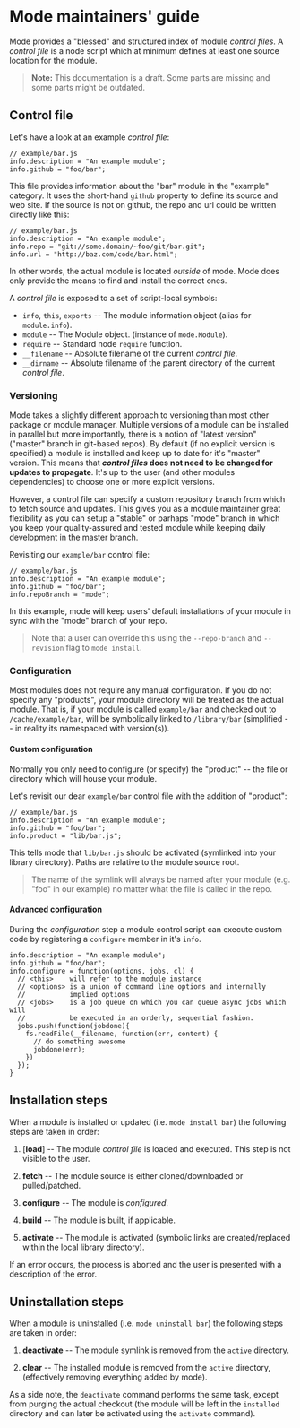 # Mode maintainers' guide

Mode provides a "blessed" and structured index of module *control files*. A *control file* is a node script which at minimum defines at least one source location for the module.

> **Note:** This documentation is a draft. Some parts are missing and some parts might be outdated.

## Control file

Let's have a look at an example *control file*:

    // example/bar.js
    info.description = "An example module";
    info.github = "foo/bar";

This file provides information about the "bar" module in the "example" category. It uses the short-hand `github` property to define its source and web site. If the source is not on github, the repo and url could be written directly like this:

    // example/bar.js
    info.description = "An example module";
    info.repo = "git://some.domain/~foo/git/bar.git";
    info.url = "http://baz.com/code/bar.html";

In other words, the actual module is located *outside* of mode. Mode does only provide the means to find and install the correct ones.

A *control file* is exposed to a set of script-local symbols:

- `info`, `this`, `exports` -- The module information object (alias for `module.info`).
- `module` -- The Module object. (instance of `mode.Module`).
- `require` -- Standard node `require` function.
- `__filename` -- Absolute filename of the current *control file*.
- `__dirname` -- Absolute filename of the parent directory of the current
  *control file*.


### Versioning

Mode takes a slightly different approach to versioning than most other package or module manager. Multiple versions of a module can be installed in parallel but more importantly, there is a notion of "latest version" ("master" branch in git-based repos). By default (if no explicit version is specified) a module is installed and keep up to date for it's "master" version. This means that ***control files* does not need to be changed for updates to propagate**. It's up to the user (and other modules dependencies) to choose one or more explicit versions.

However, a control file can specify a custom repository branch from which to fetch source and updates. This gives you as a module maintainer great flexibility as you can setup a "stable" or parhaps "mode" branch in which you keep your quality-assured and tested module while keeping daily development in the master branch.

Revisiting our `example/bar` control file:

    // example/bar.js
    info.description = "An example module";
    info.github = "foo/bar";
    info.repoBranch = "mode";

In this example, mode will keep users' default installations of your module in sync with the "mode" branch of your repo.

> Note that a user can override this using the `--repo-branch` and `--revision` 
  flag to `mode install`.


### Configuration

Most modules does not require any manual configuration. If you do not specify any "products", your module directory will be treated as the actual module. That is, if your module is called `example/bar` and checked out to `/cache/example/bar`, will be symbolically linked to `/library/bar` (simplified -- in reality its namespaced with version(s)).

#### Custom configuration

Normally you only need to configure (or specify) the "product" -- the file or directory which will house your module.

Let's revisit our dear `example/bar` control file with the addition of "product":

    // example/bar.js
    info.description = "An example module";
    info.github = "foo/bar";
    info.product = "lib/bar.js";

This tells mode that `lib/bar.js` should be activated (symlinked into your library directory). Paths are relative to the module source root.

> The name of the symlink will always be named after your module (e.g. "foo" in our example) no matter what the file is called in the repo.

#### Advanced configuration

During the *configuration* step a module control script can execute custom code by registering a `configure` member in it's `info`.

    info.description = "An example module";
    info.github = "foo/bar";
    info.configure = function(options, jobs, cl) {
      // <this>    will refer to the module instance
      // <options> is a union of command line options and internally 
      //           implied options
      // <jobs>    is a job queue on which you can queue async jobs which will
      //           be executed in an orderly, sequential fashion.
      jobs.push(function(jobdone){
        fs.readFile(__filename, function(err, content) {
          // do something awesome
          jobdone(err);
        })
      });
    }


## Installation steps

When a module is installed or updated (i.e. `mode install bar`) the following steps are taken in order:

1. [**load**] -- The module *control file* is loaded and executed. This step 
   is not visible to the user.

3. **fetch** -- The module source is either cloned/downloaded or pulled/patched.

4. **configure** -- The module is *configured*.

5. **build** -- The module is built, if applicable.

6. **activate** -- The module is activated (symbolic links are created/replaced
   within the local library directory).

If an error occurs, the process is aborted and the user is presented with a description of the error.

## Uninstallation steps

When a module is uninstalled (i.e. `mode uninstall bar`) the following steps are taken in order:

1. **deactivate** -- The module symlink is removed from the `active` directory.

2. **clear** -- The installed module is removed from the `active` directory, (effectively removing everything added by mode).

As a side note, the `deactivate` command performs the same task, except from purging the actual checkout (the module will be left in the `installed` directory and can later be activated using the `activate` command).
